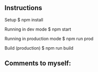## Instructions
Setup
$ npm install

Running in dev mode
$ npm start

Running in production mode
$ npm run prod

Build (production)
$ npm run build


##  Comments to myself:
